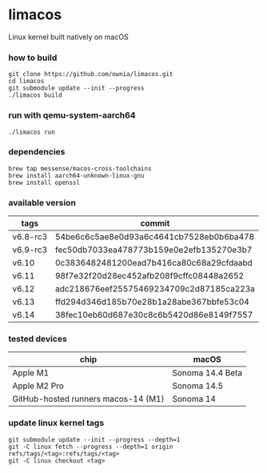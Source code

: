 # limacos
Linux kernel built natively on macOS

### how to build

```
git clone https://github.com/ownia/limacos.git
cd limacos
git submodule update --init --progress
./limacos build
```

### run with qemu-system-aarch64

```
./limacos run
```

### dependencies

```
brew tap messense/macos-cross-toolchains
brew install aarch64-unknown-linux-gnu
brew install openssl
```

### available version

| tags     | commit                                   |
|----------|------------------------------------------|
| v6.8-rc3 | 54be6c6c5ae8e0d93a6c4641cb7528eb0b6ba478 |
| v6.9-rc3 | fec50db7033ea478773b159e0e2efb135270e3b7 |
| v6.10    | 0c3836482481200ead7b416ca80c68a29cfdaabd |
| v6.11    | 98f7e32f20d28ec452afb208f9cffc08448a2652 |
| v6.12    | adc218676eef25575469234709c2d87185ca223a |
| v6.13    | ffd294d346d185b70e28b1a28abe367bbfe53c04 |
| v6.14    | 38fec10eb60d687e30c8c6b5420d86e8149f7557 |


### tested devices

| chip                                | macOS            |
|-------------------------------------|------------------|
| Apple M1                            | Sonoma 14.4 Beta |
| Apple M2 Pro                        | Sonoma 14.5      |
| GitHub-hosted runners macos-14 (M1) | Sonoma 14        |


### update linux kernel tags

```
git submodule update --init --progress --depth=1
git -C linux fetch --progress --depth=1 origin refs/tags/<tag>:refs/tags/<tag>
git -C linux checkout <tag>
```

